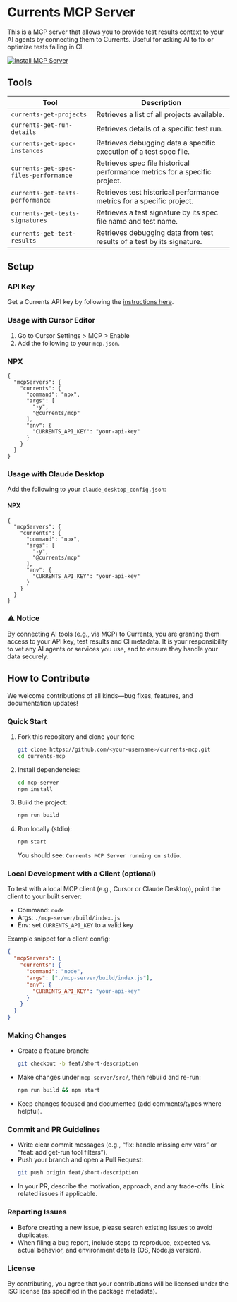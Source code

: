 # Currents MCP Server

This is a MCP server that allows you to provide test results context to your AI agents by connecting them to Currents. Useful for asking AI to fix or optimize tests failing in CI.

[![Install MCP Server](https://cursor.com/deeplink/mcp-install-dark.svg)](https://cursor.com/en/install-mcp?name=currents&config=eyJjb21tYW5kIjoibnB4IC15IEBjdXJyZW50cy9tY3AiLCJlbnYiOnsiQ1VSUkVOVFNfQVBJX0tFWSI6InlvdXItYXBpLWtleSJ9fQ%3D%3D)

## Tools

| Tool                                  | Description                                                                |
| ------------------------------------- | -------------------------------------------------------------------------- |
| `currents-get-projects`               | Retrieves a list of all projects available.                                |
| `currents-get-run-details`            | Retrieves details of a specific test run.                                  |
| `currents-get-spec-instances`         | Retrieves debugging data a specific execution of a test spec file.         |
| `currents-get-spec-files-performance` | Retrieves spec file historical performance metrics for a specific project. |
| `currents-get-tests-performance`      | Retrieves test historical performance metrics for a specific project.      |
| `currents-get-tests-signatures`       | Retrieves a test signature by its spec file name and test name.            |
| `currents-get-test-results`           | Retrieves debugging data from test results of a test by its signature.     |

## Setup

### API Key

Get a Currents API key by following the [instructions here](https://docs.currents.dev/resources/api/api-keys).

### Usage with Cursor Editor

1. Go to Cursor Settings > MCP > Enable
2. Add the following to your `mcp.json`.

### NPX

```
{
  "mcpServers": {
    "currents": {
      "command": "npx",
      "args": [
        "-y",
        "@currents/mcp"
      ],
      "env": {
        "CURRENTS_API_KEY": "your-api-key"
      }
    }
  }
}
```

### Usage with Claude Desktop

Add the following to your `claude_desktop_config.json`:

#### NPX

```
{
  "mcpServers": {
    "currents": {
      "command": "npx",
      "args": [
        "-y",
        "@currents/mcp"
      ],
      "env": {
        "CURRENTS_API_KEY": "your-api-key"
      }
    }
  }
}
```

### ⚠️ Notice

By connecting AI tools (e.g., via MCP) to Currents, you are granting them access to your API key, test results and CI metadata. It is your responsibility to vet any AI agents or services you use, and to ensure they handle your data securely.

## How to Contribute

We welcome contributions of all kinds—bug fixes, features, and documentation updates!

### Quick Start

1. Fork this repository and clone your fork:
   ```bash
   git clone https://github.com/<your-username>/currents-mcp.git
   cd currents-mcp
   ```
2. Install dependencies:
   ```bash
   cd mcp-server
   npm install
   ```
3. Build the project:
   ```bash
   npm run build
   ```
4. Run locally (stdio):
   ```bash
   npm start
   ```
   You should see: `Currents MCP Server running on stdio`.

### Local Development with a Client (optional)

To test with a local MCP client (e.g., Cursor or Claude Desktop), point the client to your built server:

- Command: `node`
- Args: `./mcp-server/build/index.js`
- Env: set `CURRENTS_API_KEY` to a valid key

Example snippet for a client config:

```json
{
  "mcpServers": {
    "currents": {
      "command": "node",
      "args": ["./mcp-server/build/index.js"],
      "env": {
        "CURRENTS_API_KEY": "your-api-key"
      }
    }
  }
}
```

### Making Changes

- Create a feature branch:
  ```bash
  git checkout -b feat/short-description
  ```
- Make changes under `mcp-server/src/`, then rebuild and re-run:
  ```bash
  npm run build && npm start
  ```
- Keep changes focused and documented (add comments/types where helpful).

### Commit and PR Guidelines

- Write clear commit messages (e.g., “fix: handle missing env vars” or “feat: add get-run tool filters”).
- Push your branch and open a Pull Request:
  ```bash
  git push origin feat/short-description
  ```
- In your PR, describe the motivation, approach, and any trade-offs. Link related issues if applicable.

### Reporting Issues

- Before creating a new issue, please search existing issues to avoid duplicates.
- When filing a bug report, include steps to reproduce, expected vs. actual behavior, and environment details (OS, Node.js version).

### License

By contributing, you agree that your contributions will be licensed under the ISC license (as specified in the package metadata).
